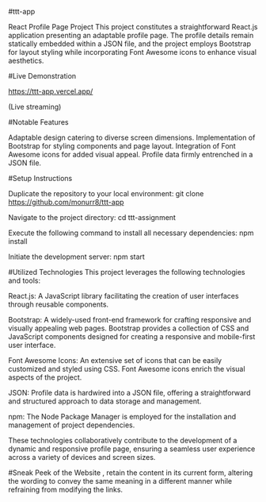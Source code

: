 #ttt-app

React Profile Page Project
This project constitutes a straightforward React.js application presenting an adaptable profile page. The profile details remain statically embedded within a JSON file, and the project employs Bootstrap for layout styling while incorporating Font Awesome icons to enhance visual aesthetics.

#Live Demonstration

https://ttt-app.vercel.app/

(Live streaming)

#Notable Features

Adaptable design catering to diverse screen dimensions.
Implementation of Bootstrap for styling components and page layout.
Integration of Font Awesome icons for added visual appeal.
Profile data firmly entrenched in a JSON file.


#Setup Instructions

Duplicate the repository to your local environment:
git clone https://github.com/monurr8/ttt-app

Navigate to the project directory:
cd ttt-assignment

Execute the following command to install all necessary dependencies:
npm install

Initiate the development server:
npm start

#Utilized Technologies
This project leverages the following technologies and tools:

React.js: A JavaScript library facilitating the creation of user interfaces through reusable components.

Bootstrap: A widely-used front-end framework for crafting responsive and visually appealing web pages. Bootstrap provides a collection of CSS and JavaScript components designed for creating a responsive and mobile-first user interface.

Font Awesome Icons: An extensive set of icons that can be easily customized and styled using CSS. Font Awesome icons enrich the visual aspects of the project.

JSON: Profile data is hardwired into a JSON file, offering a straightforward and structured approach to data storage and management.

npm: The Node Package Manager is employed for the installation and management of project dependencies.

These technologies collaboratively contribute to the development of a dynamic and responsive profile page, ensuring a seamless user experience across a variety of devices and screen sizes.

#Sneak Peek of the Website
, retain the content in its current form, altering the wording to convey the same meaning in a different manner while refraining from modifying the links.
